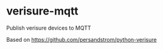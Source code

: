 # verisure-mqtt
Publish verisure devices to MQTT

Based on https://github.com/persandstrom/python-verisure
